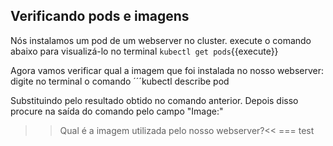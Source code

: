 ## Verificando pods e imagens

Nós instalamos um pod de um webserver no cluster. execute o comando abaixo para visualizá-lo no terminal
`kubectl get pods`{{execute}}

Agora vamos verificar qual a imagem que foi instalada no nosso webserver: digite no terminal o comando
´´´kubectl describe pod <NOME-DO-POD>
  
Substituindo <NOME-DO-POD> pelo resultado obtido no comando anterior. Depois disso procure na saída do comando pelo campo "Image:"

>>Qual é a imagem utilizada pelo nosso webserver?<<
=== test
